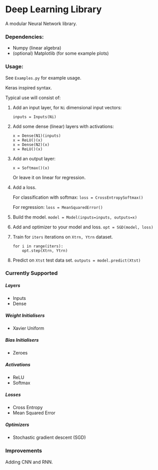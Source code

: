 # Deep Learning Library

A modular Neural Network library. 

### Dependencies:

* Numpy (linear algebra)
* (optional) Matplotlib (for some example plots)


### Usage:

See ```Examples.py``` for example usage.

Keras inspired syntax.

Typical use will consist of:

1. Add an input layer, for ```Ni``` dimensional input vectors:

    ```inputs = Inputs(Ni)```

2. Add some dense (linear) layers with activations:

    ```
    x = Dense(N1)(inputs)
    x = ReLU()(x)
    x = Dense(N2)(x)
    x = ReLU()(x)
    ```

3. Add an output layer:
 
     ```x = Softmax()(x)```
     
     Or leave it on linear for regression.
 
4. Add a loss.

    For classification with softmax:
    ```loss = CrossEntropySoftmax()```
    
    For regression:
    ```loss = MeanSquaredError()```

5. Build the model.
    ```model = Model(inputs=inputs, outputs=x)```
    
6. Add and optimizer to your model and loss.
    ```opt = SGD(model, loss)```
    
7. Train for ```iters``` iterations on ```Xtrn, Ytrn``` dataset.

    ```
    for i in range(iters): 
        opt.step(Xtrn, Ytrn)
    ```
8. Predict on ```Xtst``` test data set.
    ```outputs = model.predict(Xtst)```
    
### Currently Supported

##### Layers
* Inputs
* Dense

##### Weight Initialisers
* Xavier Uniform

##### Bias Initialisers
* Zeroes

##### Activations
* ReLU
* Softmax

##### Losses
* Cross Entropy
* Mean Squared Error

##### Optimizers
* Stochastic gradient descent (SGD)
    
### Improvements

Adding CNN and RNN.
    

 
